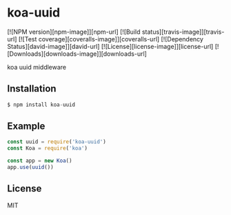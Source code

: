 # koa-uuid

[![NPM version][npm-image]][npm-url]
[![Build status][travis-image]][travis-url]
[![Test coverage][coveralls-image]][coveralls-url]
[![Dependency Status][david-image]][david-url]
[![License][license-image]][license-url]
[![Downloads][downloads-image]][downloads-url]

koa uuid middleware

## Installation

```js
$ npm install koa-uuid
```

## Example

```js
const uuid = require('koa-uuid')
const Koa = require('koa')

const app = new Koa()
app.use(uuid())
```
## License

  MIT
